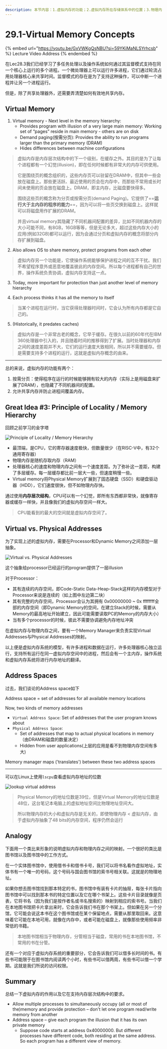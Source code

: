 ```yaml
---
description: 本节内容：1.虚拟内存的功能；2.虚拟内存所在存储体系中的位置；3.物理内存和虚拟内存的映射模型；4.物理地址空间和虚拟地址空间；5. 用图书馆作类比；
---
```


# 29.1-Virtual Memory Concepts

{% embed url="https://youtu.be/GxVWKgQsNBU?si=59YKiMaNLSYrhcsb" %}
Lecture Video Address
{% endembed %}

在Lec28.3我们已经学习了多任务处理以及操作系统如何通过其监督模式支持在同一个核心上运行的多个进程。一个微处理器上可以运行许多进程，它们通过轮流占用处理器核心来共享时间。监督模式的存在是为了支持这种操作，可以中断一个进程并让另一个进程运行。

但是，除了共享处理器外，还需要弄清楚如何有效地共享内存。

## Virtual Memory

1. Virtual memory - Next level in the memory hierarchy:
    - Provides program with illusion of a very large main memory: Working set of “pages” reside in main memory - others are on disk
    - Demand paging(按需分页): Provides the ability to run programs larger than the primary memory (DRAM)
    - Hides differences between machine configurations

> 虚拟内存是内存层次结构中的下一个级别，在缓存之外。其目的是为了让每个进程都有一个幻觉(illusion)，即在任何时候都有非常大的内存可供使用。
>
> 它是围绕页的概念组织的，这些内存页可以驻留在DRAM中，但其中一些会放在磁盘上。那些更活跃、最近使用的页会在内存中，而那些不常用或长时间未使用的页会放在磁盘上。DRAM，即主内存，比磁盘要快得多。
>
> 围绕这些页的概念称为分页或按需分页(demand Paging)。它提供了==**运行大于主内存的程序的能力**==，因为可以将一些页交换到磁盘上。这样就可以将磁盘用作扩展的DRAM。
>
> 并且virtual memory其隐藏了不同机器间配置的差异，比如不同机器内存的大小可能不同，有8GB，16GB等等，但是无论多大，超过这些内存大小的应用(例如32GB)都可以运行，因为会通过分页和虚拟内存的概念将部分内存扩展到磁盘。

2. Also allows OS to share memory, protect programs from each other

> 虚拟内存另一个功能是，它使操作系统能够保护进程之间的互不干扰。我们不希望程序意外或恶意地覆盖彼此的内存空间。所以每个进程都有自己的世界，操作系统负责协调，虚拟内存支持这一点。

3. Today, more important for protection than just another level of memory hierarchy

4. Each process thinks it has all the memory to itself

> 当某个进程在运行时，当它获得处理器时间时，它会认为所有内存都是它自己的。

5. (Historically, it predates caches)

> 虚拟内存是一个非常古老的概念，它早于缓存。在很久以前的60年代在IBM 360处理器中引入的，并且随着时间的推移得到了扩展。当时处理器和内存之间的速度差距并不大，它们的运行速度大致相同，所以并不需要缓存。但是需要支持多个进程的运行，这就是虚拟内存概念的由来。

---

总的来说，虚拟内存的功能有两个：

1. 按需分页：使得程序在运行的时候能够拥有较大的内存（实际上是用磁盘来扩展了DRAM），也隐藏了不同机器间的配置。
2. 允许共享内存并防止进程间覆盖内存。

## Great Idea #3: Principle of Locality / Memory Hierarchy

回顾之前学习的金字塔

![Principle of Locality / Memory Hierarchy](../lec28-os-and-virtual-memory-intro/.image/image-20240625132646658.png)

- 最顶端，是CPU，它的寄存器速度极快，但数量很少（在RISC-V中，有32个通用寄存器）
- 物理内存是随机存取内存（RAM）
- 处理器核心的速度和物理内存之间有一个速度差距。为了弥补这一差距，构建了多层缓存。每一层缓存都比前一层大一些，但速度稍慢一些。
- Virtual memory将Physical Memory扩展到了固态硬盘（SSD）和硬盘驱动器（HDD），它们速度很快，但不如物理内存快。

通过使用**内存层次结构**，CPU可以有一个幻觉，即所有东西都非常快，就像寄存器或缓存一样快，并且像我们的虚拟内存空间一样大。

> CPU能看到的最大的空间就是虚拟内存空间了。

## Virtual vs. Physical Addresses

为了实现上述的虚拟内存，需要在Processor和Dynamic Memory之间添加一层抽象。

![Virtual vs. Physical Addresses](.image/image-20240626160432057.png)

这个抽象给processor已经运行的program提供了一层illusion

对于Processor：

- 其有连续的内存空间，即Code-Static Data-Heap-Stack这样的内存模型对于Processor来说是连续的（如上图中左边第二块）
- 其有完整的内存空间，Processor会认为其拥有 0x00000000 ~ 0x ffffffff全部的内存空间（即Dynamic Memory的空间，在建立Stack的时候，需要从Memory的最高地址开始建立，因此可能需要读取PC的Memory的内存大小）
- 当有多个processor的时候，彼此不需要协调避免内存地址冲突

在虚拟内存与物理内存之间，要有一个Memory Manager来负责实现Virtual Addresses与Physical Addresses的映射。

以上便是虚拟内存系统的模型，有许多进程和数据在运行，许多处理器核心独立运行，支持所有运行在同一虚拟内存空间中的进程，然后会有一个主内存，操作系统和虚拟内存系统将进行内存地址的翻译。

## Address Spaces

过去，我们谈论的Address space如下

Address space = set of addresses for all available memory locations

Now, two kinds of memory addresses

- `Virtual Address Space`: Set of addresses that the user program knows about
- `Physical Address Space`: 
    - Set of addresses that map to actual physical locations in memory（由DRAM和磁盘的数量决定）
    - Hidden from user applications(上层的应用是看不到物理内存空间有多大)

Memory manager maps ('translates') between these two address spaces

---

可以在Linux上使用`lscpu`查看虚拟内存地址的位数

![lookup virtual address](.image/image-20240626160618015.png)

> Physical Memory的地址位数是39位，但是Virtual Memory的地址位数是48位，这台笔记本电脑上的虚拟地址空间比物理地址空间大。
>
> 所以物理内存的大小和虚拟内存是无关的，即使物理内存 < 虚拟内存，由于虚拟内存抽象了48 bits的内存空间，程序仍然会运行

## Analogy

下面用一个类比来形象的说明虚拟内存和物理内存之间的映射。一个很好的类比是图书馆以及图书馆中的工作方式。

在一个实体图书馆中，使用借书卡和借书卡号，我们可以将书名看作虚拟地址，实体书有一个唯一的号码，这个号码与国会图书馆的索书号相关联。这就是的物理地址。

如果你想去图书馆找到那本特定的书，图书馆中有装有卡片的抽屉，每张卡片指向图书馆中可以找到那本书的特定位置以及它在哪个书架上。这些卡片目录就像是页表，它将书名（因为我们是按作者名或书名搜索的）映射到相应的索书号。当我们在本地图书馆把卡片拿出来时，它会告诉我们书在那个书架上。但如果在另一个分馆，它可能会说这本书在这个图书馆或在某个保留地点，需要从那里取回来。这意味着它可能在本地可用，就像在内存中，或者可能在磁盘上，就像那些使用频率非常低的书籍。

> 本地图书馆相当于物理内存，分管相当于磁盘，常用的书在本地图书馆，不常用的书在分管。

还有一个对应于虚拟内存系统的重要部分，它会告诉我们可以借多长时间的书。有些书可能限于在图书馆内阅读两个小时，有些书可以借两周，有些书可以借一个学期。这就是我们所说的访问权限。

## Summary

总结一下虚拟内存的作用以及它在支持内存层次结构中的要求。

- Allow multiple processes to simultaneously occupy (all or most of the)memory and provide protection – don't let one program read/write memory from another
- Address space – give each program the illusion that it has its own private memory
    - Suppose code starts at address 0x40000000. But different processes have different code, both residing at the same address. So each program has a different view of memory.
